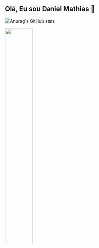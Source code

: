  ## Olá, Eu sou Daniel Mathias 👋
 
![Anurag's GitHub stats](https://github-readme-stats.vercel.app/api?username=11Mathias&show_icons=true&theme=radical&show_owner=true)


<img width="42%" src="[![Top Langs](https://github-readme-stats.vercel.app/api/top-langs/?username=11Mathias&hide=javascript,css,hack&layout=compact&theme=radical)](https://github.com/anuraghazra/github-readme-stats)"> 
